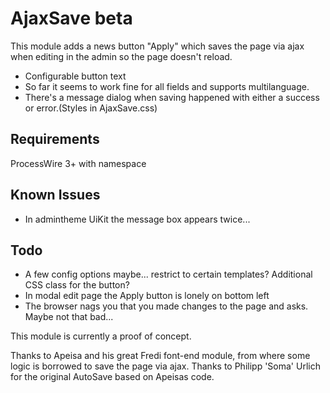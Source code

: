 # AjaxSave beta

This module adds a news button "Apply" which saves the page via ajax when editing in the admin so the page doesn't reload.

- Configurable button text
- So far it seems to work fine for all fields and supports multilanguage.
- There's a message dialog when saving happened with either a success or error.(Styles in AjaxSave.css)

## Requirements

ProcessWire 3+ with namespace

## Known Issues

- In admintheme UiKit the message box appears twice...

## Todo

- A few config options maybe... restrict to certain templates? Additional CSS class for the button?
- In modal edit page the Apply button is lonely on bottom left
- The browser nags you that you made changes to the page and asks. Maybe not that bad...

This module is currently a proof of concept.

Thanks to Apeisa and his great Fredi font-end module, from where some logic is borrowed to save the page via ajax.
Thanks to Philipp 'Soma' Urlich for the original AutoSave based on Apeisas code.